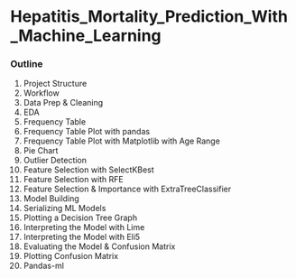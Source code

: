 # Hepatitis_Mortality_Prediction_With_Machine_Learning

### Outline

1. Project Structure
2. Workflow
3. Data Prep & Cleaning
4. EDA
5. Frequency Table
6. Frequency Table Plot with pandas
7. Frequency Table Plot  with Matplotlib with Age Range
8. Pie Chart
9. Outlier Detection
10. Feature Selection with SelectKBest
11. Feature Selection with RFE
12. Feature Selection & Importance with ExtraTreeClassifier
13. Model Building
14. Serializing ML Models
15. Plotting a Decision Tree Graph
16. Interpreting the Model with Lime
17. Interpreting the Model with Eli5
18. Evaluating the Model & Confusion Matrix
19. Plotting Confusion Matrix
20. Pandas-ml
